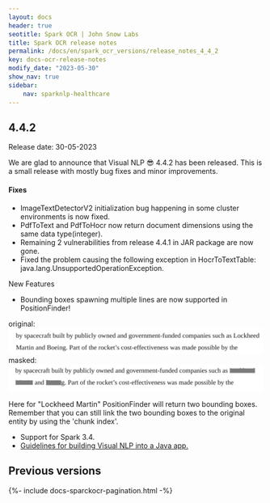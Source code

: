 ```yaml
---
layout: docs
header: true
seotitle: Spark OCR | John Snow Labs
title: Spark OCR release notes
permalink: /docs/en/spark_ocr_versions/release_notes_4_4_2
key: docs-ocr-release-notes
modify_date: "2023-05-30"
show_nav: true
sidebar:
    nav: sparknlp-healthcare
---
```


<div class="h3-box" markdown="1">

## 4.4.2

Release date: 30-05-2023

We are glad to announce that Visual NLP 😎 4.4.2 has been released. This is a small release with mostly bug fixes and minor improvements.

</div><div class="h3-box" markdown="1">

#### Fixes
* ImageTextDetectorV2 initialization bug happening in some cluster environments is now fixed.
* PdfToText and PdfToHocr now return document dimensions using the same data type(integer).
* Remaining 2 vulnerabilities from release 4.4.1 in JAR package are now gone. 
* Fixed the problem causing the following exception in HocrToTextTable:  java.lang.UnsupportedOperationException.

New Features
+ Bounding boxes spawning multiple lines are now supported in PositionFinder!

original:
![4.4.2](/assets/images/ocr/position_finder_1.png)
masked:
![4.4.2](/assets/images/ocr/position_finder_2.png)

Here for "Lockheed Martin" PositionFinder will return two bounding boxes. Remember that you can still link the two bounding boxes to the original entity by using the 'chunk index'.

* Support for Spark 3.4.
* [Guidelines for building Visual NLP into a Java app.](https://github.com/JohnSnowLabs/spark-ocr-workshop/blob/master/java/build_env_setup.md)

</div><div class="prev_ver h3-box" markdown="1">

## Previous versions

</div>

{%- include docs-sparckocr-pagination.html -%}
